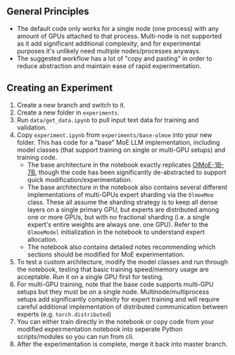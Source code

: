 ## General Principles 
- The default code only works for a single node (one process) with any amount of GPUs attached to that process. Multi-node is not supported as it add significant additional complexity, and for experimental purposes it's unlikely need multiple nodes/processes anyways.
- The suggested workflow has a lot of "copy and pasting" in order to reduce abstraction and maintain ease of rapid experimentation.

## Creating an Experiment
1. Create a new branch and switch to it.
2. Create a new folder in `experiments`.
3. Run `data/get_data.ipynb` to pull input text data for training and validation.
4. Copy `experiment.ipynb` from `experiments/base-olmoe` into your new folder. This has code for a "base" MoE LLM implementation, including model classes (that support training on single or multi-GPU setups) and training code.
    - The base architecture in the notebook exactly replicates [OlMoE-1B-7B](https://arxiv.org/pdf/2409.02060), though the code has been significantly de-abstracted to support quick modification/experimentation.
    - The base architecture in the notebook also contains several different implementations of multi-GPUs expert sharding via the `OlmoeMoe` class. These all assume the sharding strategy is to keep all dense layers on a single primary GPU, but experts are distributed among one or more GPUs, but with no fractional sharding (i.e. a single expert's entire weights are always one. one GPU). Refer to the `OlmoeModel` initialization in the notebook to understand expert allocation.
    - The notebook also contains detailed notes recommending which sections should be modified for MoE experimentation.
5. To test a custom architecture, modify the model classes and run through the notebook, testing that basic training speed/memory usage are acceptable. Run it on a single GPU first for testing.
6. For multi-GPU training, note that the base code supports multi-GPU setups but they must be on a single node. Multinode/multiprocess setups add significantly complexity for expert training and will require careful additional implementation of distributed communication between experts (e.g. `torch.distributed`)
7. You can either train directly in the notebook or copy code from your modified expeirmentation notebook into seperate Python scripts/modules so you can run from cli.
8. After the experimentation is complete, merge it back into master branch.